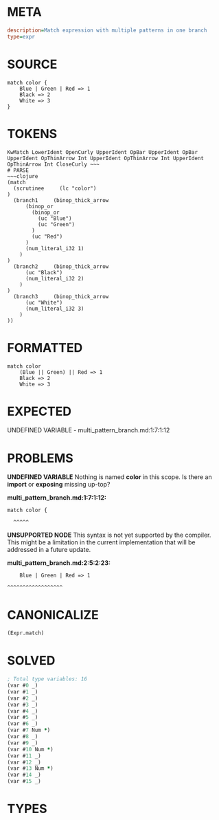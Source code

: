 # META
~~~ini
description=Match expression with multiple patterns in one branch
type=expr
~~~
# SOURCE
~~~roc
match color {
    Blue | Green | Red => 1
    Black => 2
    White => 3
}
~~~
# TOKENS
~~~text
KwMatch LowerIdent OpenCurly UpperIdent OpBar UpperIdent OpBar UpperIdent OpThinArrow Int UpperIdent OpThinArrow Int UpperIdent OpThinArrow Int CloseCurly ~~~
# PARSE
~~~clojure
(match
  (scrutinee     (lc "color")
)
  (branch1     (binop_thick_arrow
      (binop_or
        (binop_or
          (uc "Blue")
          (uc "Green")
        )
        (uc "Red")
      )
      (num_literal_i32 1)
    )
)
  (branch2     (binop_thick_arrow
      (uc "Black")
      (num_literal_i32 2)
    )
)
  (branch3     (binop_thick_arrow
      (uc "White")
      (num_literal_i32 3)
    )
))
~~~
# FORMATTED
~~~roc
match color
	(Blue || Green) || Red => 1
	Black => 2
	White => 3
~~~
# EXPECTED
UNDEFINED VARIABLE - multi_pattern_branch.md:1:7:1:12
# PROBLEMS
**UNDEFINED VARIABLE**
Nothing is named **color** in this scope.
Is there an **import** or **exposing** missing up-top?

**multi_pattern_branch.md:1:7:1:12:**
```roc
match color {
```
      ^^^^^


**UNSUPPORTED NODE**
This syntax is not yet supported by the compiler.
This might be a limitation in the current implementation that will be addressed in a future update.

**multi_pattern_branch.md:2:5:2:23:**
```roc
    Blue | Green | Red => 1
```
    ^^^^^^^^^^^^^^^^^^


# CANONICALIZE
~~~clojure
(Expr.match)
~~~
# SOLVED
~~~clojure
; Total type variables: 16
(var #0 _)
(var #1 _)
(var #2 _)
(var #3 _)
(var #4 _)
(var #5 _)
(var #6 _)
(var #7 Num *)
(var #8 _)
(var #9 _)
(var #10 Num *)
(var #11 _)
(var #12 _)
(var #13 Num *)
(var #14 _)
(var #15 _)
~~~
# TYPES
~~~roc
~~~
